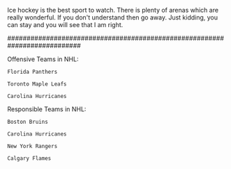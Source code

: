 Ice hockey is the best sport to watch. There is plenty of arenas which are really wonderful. If you don't understand then go away. Just kidding, you can stay and you will see that I am right.

###########################################################################

Offensive Teams in NHL:

	Florida Panthers

	Toronto Maple Leafs

	Carolina Hurricanes

Responsible Teams in NHL:

	Boston Bruins

	Carolina Hurricanes

	New York Rangers

	Calgary Flames
